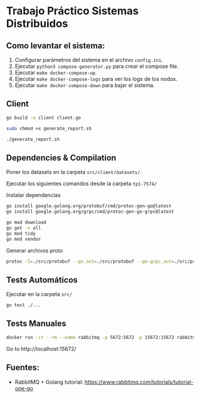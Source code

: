 # Trabajo Práctico Sistemas Distribuidos

## Como levantar el sistema:

1. Configurar parámetros del sistema en el archivo `config.ini`.
2. Ejecutar `python3 compose-generator.py` para crear el compose file.
3. Ejecutar `make docker-compose-up`.
4. Ejecutar `make docker-compose-logs` para ver los logs de los nodos.
5. Ejecutar `make docker-compose-down` para bajar el sistema.

## Client

```bash
go build -o client client.go

sudo chmod +x generate_report.sh

./generate_report.sh
```

## Dependencies & Compilation

Poner los datasets en la carpeta `src/client/datasets/`.

Ejecutar los siguientes comandos desde la carpeta `tp1-7574/`

Instalar dependencias

```bash
go install google.golang.org/protobuf/cmd/protoc-gen-go@latest
go install google.golang.org/grpc/cmd/protoc-gen-go-grpc@latest

go mod download
go get -u all
go mod tidy
go mod vendor
```

Generar archivos proto

```bash
protoc -I=./src/protobuf --go_out=./src/protobuf --go-grpc_out=./src/protobuf ./src/protobuf/*.proto
```

## Tests Automáticos

Ejecutar en la carpeta `src/`

```bash
go test ./...
```

## Tests Manuales

```bash
docker run -it --rm --name rabbitmq -p 5672:5672 -p 15672:15672 rabbitmq:4-management
```

Go to http://localhost:15672/

## Fuentes:

* RabbitMQ + Golang tutorial: https://www.rabbitmq.com/tutorials/tutorial-one-go
